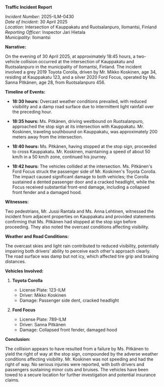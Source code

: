 **Traffic Incident Report**

*Incident Number:* 2025-ILM-0430  
*Date of Incident:* 30 April 2025  
*Location:* Intersection of Kauppakatu and Ruotsalanpuro, Ilomantsi, Finland  
*Reporting Officer:* Inspector Jari Hietala  
*Municipality:* Ilomantsi  

**Narrative:**

On the evening of 30 April 2025, at approximately 18:45 hours, a two-vehicle collision occurred at the intersection of Kauppakatu and Ruotsalanpuro in the municipality of Ilomantsi, Finland. The incident involved a grey 2019 Toyota Corolla, driven by Mr. Mikko Koskinen, age 34, residing at Kauppakatu 123, and a silver 2020 Ford Focus, operated by Ms. Sanna Pitkänen, age 28, from Ruotsalanpuro 456.

**Timeline of Events:**

- **18:30 hours:** Overcast weather conditions prevailed, with reduced visibility and a damp road surface due to intermittent light rainfall over the preceding hour.

- **18:35 hours:** Ms. Pitkänen, driving westbound on Ruotsalanpuro, approached the stop sign at its intersection with Kauppakatu. Mr. Koskinen, traveling southbound on Kauppakatu, was approximately 200 meters away from the intersection.

- **18:40 hours:** Ms. Pitkänen, having stopped at the stop sign, proceeded to cross Kauppakatu. Mr. Koskinen, maintaining a speed of about 50 km/h in a 50 km/h zone, continued his journey.

- **18:42 hours:** The vehicles collided at the intersection. Ms. Pitkänen's Ford Focus struck the passenger side of Mr. Koskinen's Toyota Corolla. The impact caused significant damage to both vehicles; the Corolla sustained a dented passenger door and a cracked headlight, while the Focus received substantial front-end damage, including a collapsed front fender and a damaged hood.

**Witnesses:**

Two pedestrians, Mr. Jussi Rantala and Ms. Anna Lehtinen, witnessed the incident from adjacent properties on Kauppakatu and provided statements confirming that Ms. Pitkänen had stopped at the stop sign before proceeding. They also noted the overcast conditions affecting visibility.

**Weather and Road Conditions:**

The overcast skies and light rain contributed to reduced visibility, potentially impairing both drivers' ability to perceive each other's approach clearly. The road surface was damp but not icy, which affected tire grip and braking distances.

**Vehicles Involved:**

1. **Toyota Corolla**  
   - License Plate: 123-ILM  
   - Driver: Mikko Koskinen  
   - Damage: Passenger side dent, cracked headlight  

2. **Ford Focus**  
   - License Plate: 789-ILM  
   - Driver: Sanna Pitkänen  
   - Damage: Collapsed front fender, damaged hood  

**Conclusion:**

The collision appears to have resulted from a failure by Ms. Pitkänen to yield the right of way at the stop sign, compounded by the adverse weather conditions affecting visibility. Mr. Koskinen was not speeding and had the right of way. No serious injuries were reported, with both drivers and passengers sustaining minor cuts and bruises. The vehicles have been towed to a secure location for further investigation and potential insurance claims.